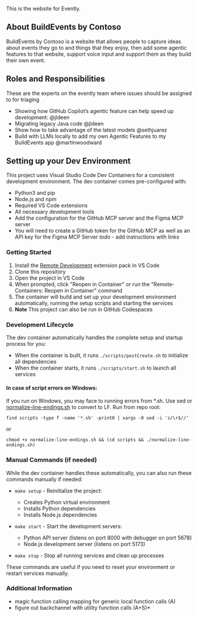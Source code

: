This is the website for Evently.

## About BuildEvents by Contoso
BuildEvents by Contoso is a website that allows people to capture ideas about events they go to and things that they enjoy, then add some agentic features to that website, support voice input and support them as they build their own event.

## Roles and Responsibilities
These are the experts on the evently team where issues should be assigned to for triaging
 - Showing how GitHub Copilot’s agentic feature can help speed up development: @jldeen
 - Migrating legacy Java code @jldeen
 - Show how to take advantage of the latest models @sethjuarez
 - Build with LLMs locally to add my own Agentic Features to my BuildEvents app @martinwoodward

## Setting up your Dev Environment
This project uses Visual Studio Code Dev Containers for a consistent development environment. The dev container comes pre-configured with:
- Python3 and pip
- Node.js and npm
- Required VS Code extensions
- All necessary development tools
- Add the configuration for the GitHub MCP server and the Figma MCP server
- You will need to create a GitHub token for the GitHub MCP as well as an API key for the Figma MCP Server *todo* - add instructions with links

### Getting Started
1. Install the [Remote Development](https://marketplace.visualstudio.com/items?itemName=ms-vscode-remote.vscode-remote-extensionpack) extension pack in VS Code
2. Clone this repository
3. Open the project in VS Code
4. When prompted, click "Reopen in Container" or run the "Remote-Containers: Reopen in Container" command
5. The container will build and set up your development environment automatically, running the setup scripts and starting the services
6. **Note** This project can also be run in GitHub Codespaces

### Development Lifecycle
The dev container automatically handles the complete setup and startup process for you:
- When the container is built, it runs `./scripts/postCreate.sh` to initialize all dependencies
- When the container starts, it runs `./scripts/start.sh` to launch all services

#### In case of script errors on Windows:
If you run on Windows, you may face to running errors from *.sh.
Use sed or [normalize-line-endings.sh](./scripts/normalize-line-endings.sh) to convert to LF. Run from repo root:

``` using sed
find scripts -type f -name '*.sh' -print0 | xargs -0 sed -i 's/\r$//'
```
or
```using normalize-line-endings.sh
chmod +x normalize-line-endings.sh && (cd scripts && ./normalize-line-endings.sh)
```

### Manual Commands (if needed)
While the dev container handles these automatically, you can also run these commands manually if needed:

- `make setup` - Reinitialize the project:
  - Creates Python virtual environment
  - Installs Python dependencies
  - Installs Node.js dependencies

- `make start` - Start the development servers:
  - Python API server (listens on port 8000 with debugger on port 5678)
  - Node.js development server (listens on port 5173)
  
- `make stop` - Stop all running services and clean up processes

These commands are useful if you need to reset your environment or restart services manually.

### Additional Information
- magic function calling mapping for generic local function calls (A)
- figure out backchannel with utility function calls (A+S)*
